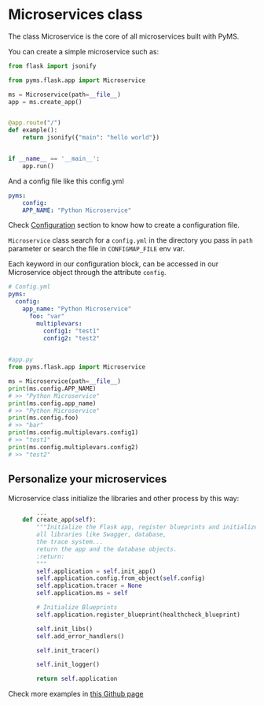 # Microservices class

The class Microservice is the core of all microservices built with PyMS. 


You can create a simple microservice such as:

```python
from flask import jsonify

from pyms.flask.app import Microservice

ms = Microservice(path=__file__)
app = ms.create_app()


@app.route("/")
def example():
    return jsonify({"main": "hello world"})


if __name__ == '__main__':
    app.run()
```

And a config file like this config.yml

```yaml
pyms:
	config:
  	APP_NAME: "Python Microservice"
```
Check [Configuration](configuration.md) section to know how to create a configuration file.

`Microservice` class search for a `config.yml` in the directory you pass in `path` parameter or search the file in
`CONFIGMAP_FILE` env var.

Each keyword in our configuration block, can be accessed in our Microservice object through the attribute `config`.

```yaml
# Config.yml
pyms:
  config:
    app_name: "Python Microservice"
      foo: "var"
        multiplevars:
          config1: "test1"
          config2: "test2"
  
```
```python
#app.py
from pyms.flask.app import Microservice

ms = Microservice(path=__file__)
print(ms.config.APP_NAME) 
# >> "Python Microservice"
print(ms.config.app_name) 
# >> "Python Microservice"
print(ms.config.foo) 
# >> "bar"
print(ms.config.multiplevars.config1) 
# >> "test1"
print(ms.config.multiplevars.config2) 
# >> "test2"
```

## Personalize your microservices

Microservice class initialize the libraries and other process by this way:

```python
		...
    def create_app(self):
        """Initialize the Flask app, register blueprints and initialize
        all libraries like Swagger, database,
        the trace system...
        return the app and the database objects.
        :return:
        """
        self.application = self.init_app()
        self.application.config.from_object(self.config)
        self.application.tracer = None
        self.application.ms = self

        # Initialize Blueprints
        self.application.register_blueprint(healthcheck_blueprint)

        self.init_libs()
        self.add_error_handlers()

        self.init_tracer()

        self.init_logger()

        return self.application
```


Check more examples in [this Github page](https://github.com/python-microservices/pyms/tree/master/examples)